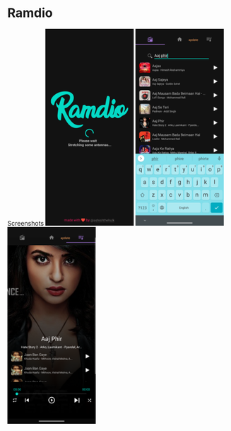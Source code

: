 # Ramdio

Screenshots
<img src="screenshots/S1.png" width="200">
<img src="screenshots/S2.png" width="200"><img src="screenshots/S3.png" width="200">
